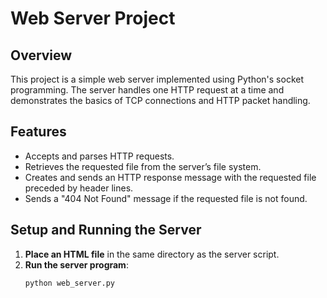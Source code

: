 # Web Server Project

## Overview
This project is a simple web server implemented using Python's socket programming. The server handles one HTTP request at a time and demonstrates the basics of TCP connections and HTTP packet handling.

## Features
- Accepts and parses HTTP requests.
- Retrieves the requested file from the server’s file system.
- Creates and sends an HTTP response message with the requested file preceded by header lines.
- Sends a "404 Not Found" message if the requested file is not found.

## Setup and Running the Server
1. **Place an HTML file** in the same directory as the server script.
2. **Run the server program**:
   ```sh
   python web_server.py
